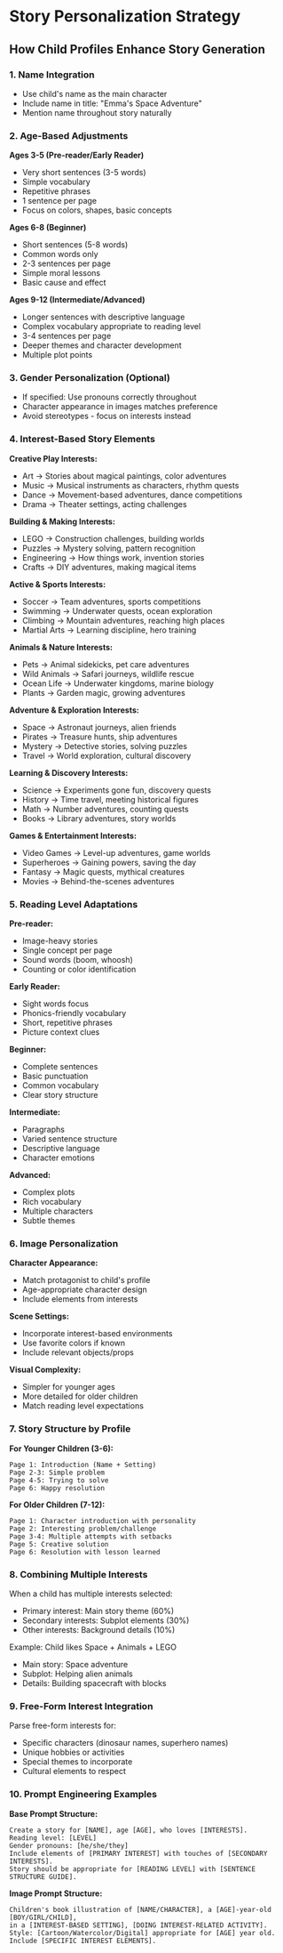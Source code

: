 # Story Personalization Strategy

## How Child Profiles Enhance Story Generation

### 1. Name Integration
- Use child's name as the main character
- Include name in title: "Emma's Space Adventure"
- Mention name throughout story naturally

### 2. Age-Based Adjustments

**Ages 3-5 (Pre-reader/Early Reader)**
- Very short sentences (3-5 words)
- Simple vocabulary
- Repetitive phrases
- 1 sentence per page
- Focus on colors, shapes, basic concepts

**Ages 6-8 (Beginner)**
- Short sentences (5-8 words)
- Common words only
- 2-3 sentences per page
- Simple moral lessons
- Basic cause and effect

**Ages 9-12 (Intermediate/Advanced)**
- Longer sentences with descriptive language
- Complex vocabulary appropriate to reading level
- 3-4 sentences per page
- Deeper themes and character development
- Multiple plot points

### 3. Gender Personalization (Optional)
- If specified: Use pronouns correctly throughout
- Character appearance in images matches preference
- Avoid stereotypes - focus on interests instead

### 4. Interest-Based Story Elements

**Creative Play Interests:**
- Art → Stories about magical paintings, color adventures
- Music → Musical instruments as characters, rhythm quests
- Dance → Movement-based adventures, dance competitions
- Drama → Theater settings, acting challenges

**Building & Making Interests:**
- LEGO → Construction challenges, building worlds
- Puzzles → Mystery solving, pattern recognition
- Engineering → How things work, invention stories
- Crafts → DIY adventures, making magical items

**Active & Sports Interests:**
- Soccer → Team adventures, sports competitions
- Swimming → Underwater quests, ocean exploration
- Climbing → Mountain adventures, reaching high places
- Martial Arts → Learning discipline, hero training

**Animals & Nature Interests:**
- Pets → Animal sidekicks, pet care adventures
- Wild Animals → Safari journeys, wildlife rescue
- Ocean Life → Underwater kingdoms, marine biology
- Plants → Garden magic, growing adventures

**Adventure & Exploration Interests:**
- Space → Astronaut journeys, alien friends
- Pirates → Treasure hunts, ship adventures
- Mystery → Detective stories, solving puzzles
- Travel → World exploration, cultural discovery

**Learning & Discovery Interests:**
- Science → Experiments gone fun, discovery quests
- History → Time travel, meeting historical figures
- Math → Number adventures, counting quests
- Books → Library adventures, story worlds

**Games & Entertainment Interests:**
- Video Games → Level-up adventures, game worlds
- Superheroes → Gaining powers, saving the day
- Fantasy → Magic quests, mythical creatures
- Movies → Behind-the-scenes adventures

### 5. Reading Level Adaptations

**Pre-reader:**
- Image-heavy stories
- Single concept per page
- Sound words (boom, whoosh)
- Counting or color identification

**Early Reader:**
- Sight words focus
- Phonics-friendly vocabulary
- Short, repetitive phrases
- Picture context clues

**Beginner:**
- Complete sentences
- Basic punctuation
- Common vocabulary
- Clear story structure

**Intermediate:**
- Paragraphs
- Varied sentence structure
- Descriptive language
- Character emotions

**Advanced:**
- Complex plots
- Rich vocabulary
- Multiple characters
- Subtle themes

### 6. Image Personalization

**Character Appearance:**
- Match protagonist to child's profile
- Age-appropriate character design
- Include elements from interests

**Scene Settings:**
- Incorporate interest-based environments
- Use favorite colors if known
- Include relevant objects/props

**Visual Complexity:**
- Simpler for younger ages
- More detailed for older children
- Match reading level expectations

### 7. Story Structure by Profile

**For Younger Children (3-6):**
```
Page 1: Introduction (Name + Setting)
Page 2-3: Simple problem
Page 4-5: Trying to solve
Page 6: Happy resolution
```

**For Older Children (7-12):**
```
Page 1: Character introduction with personality
Page 2: Interesting problem/challenge
Page 3-4: Multiple attempts with setbacks
Page 5: Creative solution
Page 6: Resolution with lesson learned
```

### 8. Combining Multiple Interests

When a child has multiple interests selected:
- Primary interest: Main story theme (60%)
- Secondary interests: Subplot elements (30%)
- Other interests: Background details (10%)

Example: Child likes Space + Animals + LEGO
- Main story: Space adventure
- Subplot: Helping alien animals
- Details: Building spacecraft with blocks

### 9. Free-Form Interest Integration

Parse free-form interests for:
- Specific characters (dinosaur names, superhero names)
- Unique hobbies or activities
- Special themes to incorporate
- Cultural elements to respect

### 10. Prompt Engineering Examples

**Base Prompt Structure:**
```
Create a story for [NAME], age [AGE], who loves [INTERESTS].
Reading level: [LEVEL]
Gender pronouns: [he/she/they]
Include elements of [PRIMARY INTEREST] with touches of [SECONDARY INTERESTS].
Story should be appropriate for [READING LEVEL] with [SENTENCE STRUCTURE GUIDE].
```

**Image Prompt Structure:**
```
Children's book illustration of [NAME/CHARACTER], a [AGE]-year-old [BOY/GIRL/CHILD],
in a [INTEREST-BASED SETTING], [DOING INTEREST-RELATED ACTIVITY].
Style: [Cartoon/Watercolor/Digital] appropriate for [AGE] year old.
Include [SPECIFIC INTEREST ELEMENTS].
```